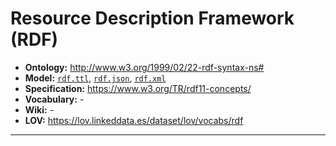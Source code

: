 # Resource Description Framework (RDF)

- **Ontology:** http://www.w3.org/1999/02/22-rdf-syntax-ns#
- **Model:** [`rdf.ttl`](local/rdf.ttl), [`rdf.json`](local/rdf.json), [`rdf.xml`](local/rdf.xml)
- **Specification:** https://www.w3.org/TR/rdf11-concepts/
- **Vocabulary:** -
- **Wiki:** -
- **LOV:** https://lov.linkeddata.es/dataset/lov/vocabs/rdf

---
